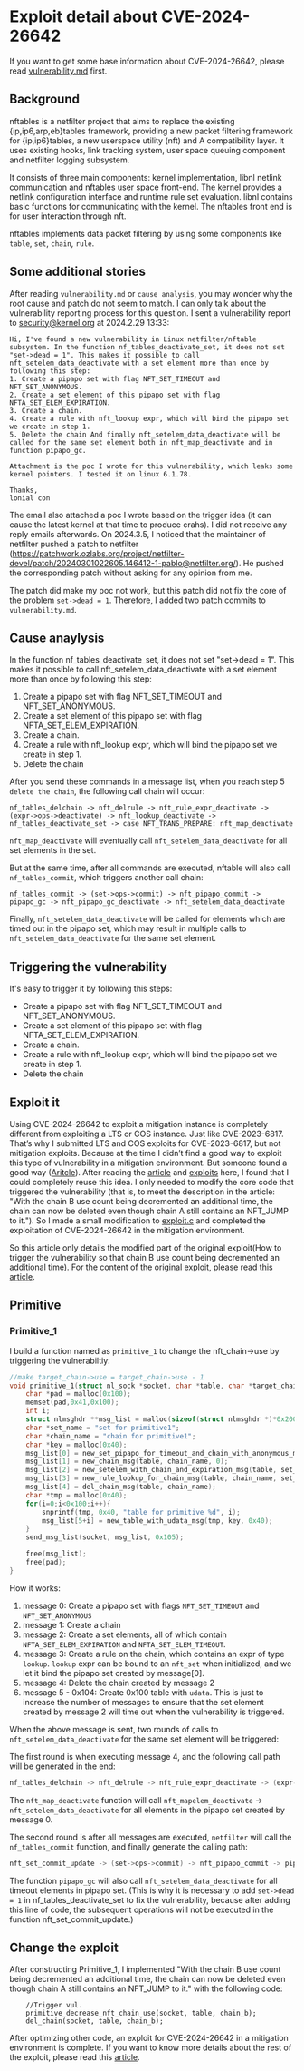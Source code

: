 # Exploit detail about CVE-2024-26642
If you want to get some base information about CVE-2024-26642, please read [vulnerability.md](./vulnerability.md) first.

## Background
nftables is a netfilter project that aims to replace the existing {ip,ip6,arp,eb}tables framework, providing a new packet filtering framework for {ip,ip6}tables, a new userspace utility (nft) and A compatibility layer. It uses existing hooks, link tracking system, user space queuing component and netfilter logging subsystem.

It consists of three main components: kernel implementation, libnl netlink communication and nftables user space front-end. The kernel provides a netlink configuration interface and runtime rule set evaluation. libnl contains basic functions for communicating with the kernel. The nftables front end is for user interaction through nft.

nftables implements data packet filtering by using some components like `table`, `set`, `chain`, `rule`.

## Some additional stories
After reading `vulnerability.md` or `cause analysis`, you may wonder why the root cause and patch do not seem to match. I can only talk about the vulnerability reporting process for this question.
I sent a vulnerability report to security@kernel.org at 2024.2.29 13:33: 
``` 
Hi, I've found a new vulnerability in Linux netfilter/nftable subsystem. In the function nf_tables_deactivate_set, it does not set "set->dead = 1". This makes it possible to call nft_setelem_data_deactivate with a set element more than once by following this step: 
1. Create a pipapo set with flag NFT_SET_TIMEOUT and NFT_SET_ANONYMOUS. 
2. Create a set element of this pipapo set with flag NFTA_SET_ELEM_EXPIRATION. 
3. Create a chain. 
4. Create a rule with nft_lookup expr, which will bind the pipapo set we create in step 1. 
5. Delete the chain And finally nft_setelem_data_deactivate will be called for the same set element both in nft_map_deactivate and in function pipapo_gc.

Attachment is the poc I wrote for this vulnerability, which leaks some kernel pointers. I tested it on linux 6.1.78.

Thanks,
lonial con
```
The email also attached a poc I wrote based on the trigger idea (it can cause the latest kernel at that time to produce crahs). I did not receive any reply emails afterwards.
On 2024.3.5, I noticed that the maintainer of netfilter pushed a patch to netfilter (https://patchwork.ozlabs.org/project/netfilter-devel/patch/20240301022605.146412-1-pablo@netfilter.org/). He pushed the corresponding patch without asking for any opinion from me.

The patch did make my poc not work, but this patch did not fix the core of the problem `set->dead = 1`. Therefore, I added two patch commits to `vulnerability.md`.

## Cause anaylysis

In the function nf_tables_deactivate_set, it does not set "set->dead = 1". This makes it possible to call nft_setelem_data_deactivate with a set element more than once by following this step:

1. Create a pipapo set with flag NFT_SET_TIMEOUT and NFT_SET_ANONYMOUS.
2. Create a set element of this pipapo set with flag NFTA_SET_ELEM_EXPIRATION.
3. Create a chain.
4. Create a rule with nft_lookup expr, which will bind the pipapo set we create in step 1.
5. Delete the chain

After you send these commands in a message list, when you reach step 5 `delete the chain`, the following call chain will occur:
```
nf_tables_delchain -> nft_delrule -> nft_rule_expr_deactivate -> (expr->ops->deactivate) -> nft_lookup_deactivate -> nf_tables_deactivate_set -> case NFT_TRANS_PREPARE: nft_map_deactivate
```
`nft_map_deactivate` will eventually call `nft_setelem_data_deactivate` for all set elements in the set.

But at the same time, after all commands are executed, nftable will also call `nf_tables_commit`, which triggers another call chain:

```
nf_tables_commit -> (set->ops->commit) -> nft_pipapo_commit -> pipapo_gc -> nft_pipapo_gc_deactivate -> nft_setelem_data_deactivate
```

Finally, `nft_setelem_data_deactivate` will be called for elements which are timed out in the pipapo set, which may result in multiple calls to `nft_setelem_data_deactivate` for the same set element.

## Triggering the vulnerability

It's easy to trigger it by following this steps:

- Create a pipapo set with flag NFT_SET_TIMEOUT and NFT_SET_ANONYMOUS.
- Create a set element of this pipapo set with flag NFTA_SET_ELEM_EXPIRATION.
- Create a chain.
- Create a rule with nft_lookup expr, which will bind the pipapo set we create in step 1.
- Delete the chain 


## Exploit it

Using CVE-2024-26642 to exploit a mitigation instance is completely different from exploiting a LTS or COS instance. Just like CVE-2023-6817. That’s why I submitted LTS and COS exploits for CVE-2023-6817, but not mitigation exploits. Because at the time I didn’t find a good way to exploit this type of vulnerability in a mitigation environment. But someone found a good way ([Aritcle](https://github.com/google/security-research/blob/master/pocs/linux/kernelctf/CVE-2023-6817_mitigation/docs/exploit.md)). After reading the [article](https://github.com/google/security-research/blob/master/pocs/linux/kernelctf/CVE-2023-6817_mitigation/docs/exploit.md) and [exploits](https://github.com/google/security-research/blob/master/pocs/linux/kernelctf/CVE-2023-6817_mitigation/exploit/mitigation-v3-6.1.55/exploit.c) here, I found that I could completely reuse this idea. I only needed to modify the core code that triggered the vulnerability (that is, to meet the description in the article: "With the chain B use count being decremented an additional time, the chain can now be deleted even though chain A still contains an NFT_JUMP to it."). So I made a small modification to [exploit.c](https://github.com/google/security-research/blob/master/pocs/linux/kernelctf/CVE-2023-6817_mitigation/exploit/mitigation-v3-6.1.55/exploit.c) and completed the exploitation of CVE-2024-26642 in the mitigation environment.

So this article only details the modified part of the original exploit(How to trigger the vulnerability so that chain B use count being decremented an additional time). For the content of the original exploit, please read [this article](https://github.com/google/security-research/blob/master/pocs/linux/kernelctf/CVE-2023-6817_mitigation/docs/exploit.md).

## Primitive

### Primitive_1
I build a function named as `primitive_1` to change the nft_chain->use by triggering the vulnerabiltiy:

```c
//make target_chain->use = target_chain->use - 1
void primitive_1(struct nl_sock *socket, char *table, char *target_chain){
    char *pad = malloc(0x100);
    memset(pad,0x41,0x100);
    int i;
    struct nlmsghdr **msg_list = malloc(sizeof(struct nlmsghdr *)*0x200);
    char *set_name = "set for primitive1";
    char *chain_name = "chain for primitive1";
    char *key = malloc(0x40);
    msg_list[0] = new_set_pipapo_for_timeout_and_chain_with_anonymous_msg(table, set_name, 0x40);
    msg_list[1] = new_chain_msg(table, chain_name, 0);
    msg_list[2] = new_setelem_with_chain_and_expiration_msg(table, set_name, pad, 0xc0, target_chain, NULL, 0, NULL, 0, 1,0x0100000000000000);
    msg_list[3] = new_rule_lookup_for_chain_msg(table, chain_name, set_name, 1);
    msg_list[4] = del_chain_msg(table, chain_name);
    char *tmp = malloc(0x40);
    for(i=0;i<0x100;i++){
        snprintf(tmp, 0x40, "table for primitive %d", i);
        msg_list[5+i] = new_table_with_udata_msg(tmp, key, 0x40);
    }
    send_msg_list(socket, msg_list, 0x105);

    free(msg_list);
    free(pad);
}
```

How it works:
1. message 0: Create a pipapo set with flags `NFT_SET_TIMEOUT` and `NFT_SET_ANONYMOUS`
2. message 1: Create a chain
3. message 2: Create a set elements, all of which contain `NFTA_SET_ELEM_EXPIRATION` and `NFTA_SET_ELEM_TIMEOUT`.
4. message 3: Create a rule on the chain, which contains an expr of type `lookup`. `lookup` expr can be bound to an `nft_set` when initialized, and we let it bind the pipapo set created by message[0].
5. message 4: Delete the chain created by message 2
6. message 5 - 0x104: Create 0x100 table with `udata`. This is just to increase the number of messages to ensure that the set element created by message 2 will time out when the vulnerability is triggered.

When the above message is sent, two rounds of calls to `nft_setelem_data_deactivate` for the same set element will be triggered:
    
The first round is when executing message 4, and the following call path will be generated in the end:

```c
nf_tables_delchain -> nft_delrule -> nft_rule_expr_deactivate -> (expr->ops->deactivate) -> nft_lookup_deactivate -> nf_tables_deactivate_set -> nft_map_deactivate
```

The `nft_map_deactivate` function will call `nft_mapelem_deactivate` -> `nft_setelem_data_deactivate` for all elements in the pipapo set created by message 0.

The second round is after all messages are executed, `netfilter` will call the `nf_tables_commit` function, and finally generate the calling path:
```c
nft_set_commit_update -> (set->ops->commit) -> nft_pipapo_commit -> pipapo_gc -> nft_pipapo_gc_deactivate -> nft_setelem_data_deactivate
```
The function `pipapo_gc` will also call `nft_setelem_data_deactivate` for all timeout elements in pipapo set.
(This is why it is necessary to add `set->dead = 1` in nf_tables_deactivate_set to fix the vulnerability, because after adding this line of code, the subsequent operations will not be executed in the function nft_set_commit_update.)


## Change the exploit

After constructing Primitive_1, I implemented "With the chain B use count being decremented an additional time, the chain can now be deleted even though chain A still contains an NFT_JUMP to it." with the following code:

```
    //Trigger vul.
    primitive_decrease_nft_chain_use(socket, table, chain_b);
    del_chain(socket, table, chain_b);
```

After optimizing other code, an exploit for CVE-2024-26642 in a mitigation environment is complete. If you want to know more details about the rest of the exploit, please read this [article](https://github.com/google/security-research/blob/master/pocs/linux/kernelctf/CVE-2023-6817_mitigation/docs/exploit.md).
